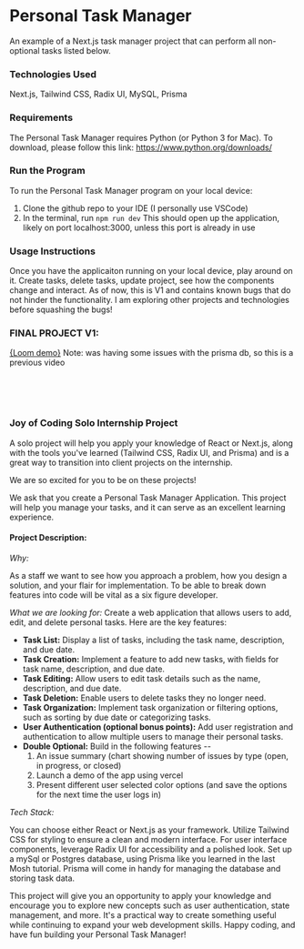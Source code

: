 # Personal Task Manager
An example of a Next.js task manager project that can perform all non-optional tasks listed below.

### Technologies Used
Next.js, Tailwind CSS, Radix UI, MySQL, Prisma

### Requirements
The Personal Task Manager requires Python (or Python 3 for Mac). To download, please follow this link: https://www.python.org/downloads/

### Run the Program
To run the Personal Task Manager program on your local device:
1. Clone the github repo to your IDE (I personally use VSCode)
2. In the terminal, run `npm run dev`
This should open up the application, likely on port localhost:3000, unless this port is already in use

### Usage Instructions
Once you have the applicaiton running on your local device, play around on it. Create tasks, delete tasks, update project, see how the components change and interact.
As of now, this is V1 and contains known bugs that do not hinder the functionality. I am exploring other projects and technologies before squashing the bugs!

### FINAL PROJECT V1:
[{Loom demo}](https://www.loom.com/share/87481db15eb14eb49e943609f9a55567?sid=800c265e-328b-42d0-b6b6-5167f2ca8488)
Note: was having some issues with the prisma db, so this is a previous video

<br />
<br />
<br />

### Joy of Coding Solo Internship Project

A solo project will help you apply your knowledge of React or Next.js, along with the tools you've learned (Tailwind CSS, Radix UI, and Prisma) and is a great way to transition into client projects on the internship.

We are so excited for you to be on these projects!

We ask that you create a Personal Task Manager Application. This project will help you manage your tasks, and it can serve as an excellent learning experience.

<h4>Project Description:</h4>

_Why:_ 

As a staff we want to see how you approach a problem, how you design a solution, and your flair for implementation. To be able to break down features into code will be vital as a six figure developer.
 
 
_What we are looking for:_
Create a web application that allows users to add, edit, and delete personal tasks. Here are the key features:

- **Task List:** Display a list of tasks, including the task name, description, and due date.
- **Task Creation:** Implement a feature to add new tasks, with fields for task name, description, and due date.
- **Task Editing:** Allow users to edit task details such as the name, description, and due date.
- **Task Deletion:** Enable users to delete tasks they no longer need.
- **Task Organization:** Implement task organization or filtering options, such as sorting by due date or categorizing tasks.
- **User Authentication (optional bonus points):** Add user registration and authentication to allow multiple users to manage their personal tasks.
- **Double Optional:** Build in the following features -- 
   1. An issue summary (chart showing number of issues by type (open, in progress, or closed)
   2. Launch a demo of the app using vercel
   3. Present different user selected color options (and save the options for the next time the user logs in)


_Tech Stack:_

You can choose either React or Next.js as your framework. Utilize Tailwind CSS for styling to ensure a clean and modern interface. For user interface components, leverage Radix UI for accessibility and a polished look. Set up a mySql or Postgres database, using Prisma like you learned in the last Mosh tutorial. Prisma will come in handy for managing the database and storing task data.

This project will give you an opportunity to apply your knowledge and encourage you to explore new concepts such as user authentication, state management, and more. It's a practical way to create something useful while continuing to expand your web development skills. Happy coding, and have fun building your Personal Task Manager!
